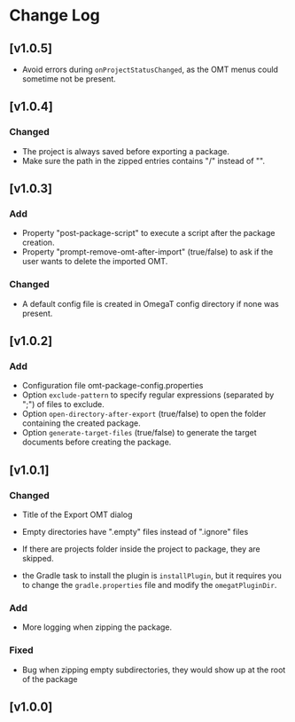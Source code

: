 # Change Log

## [v1.0.5]

- Avoid errors during `onProjectStatusChanged`, as the OMT menus could sometime not be present.

## [v1.0.4]

### Changed
- The project is always saved before exporting a package.
- Make sure the path in the zipped entries contains "/" instead of "\".  


## [v1.0.3]

### Add
- Property "post-package-script" to execute a script after the package creation.
- Property "prompt-remove-omt-after-import" (true/false) to ask if the user wants to delete the imported OMT.

### Changed
- A default config file is created in OmegaT config directory if none was present.

## [v1.0.2]

### Add
- Configuration file omt-package-config.properties
- Option `exclude-pattern` to specify regular expressions (separated by ";") of files to exclude.
- Option `open-directory-after-export` (true/false) to open the folder containing the created package.
- Option `generate-target-files` (true/false) to generate the target documents before creating the package.

## [v1.0.1]

### Changed

- Title of the Export OMT dialog
- Empty directories have ".empty" files instead of ".ignore" files
- If there are projects folder inside the project to package, they are skipped.

- the Gradle task to install the plugin is `installPlugin`, but it requires you to change the `gradle.properties` file
and modify the `omegatPluginDir`.

### Add
- More logging when zipping the package.

### Fixed
- Bug when zipping empty subdirectories, they would show up at the root of the package

## [v1.0.0]

